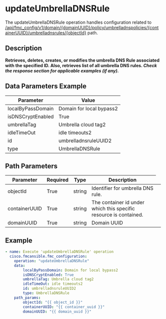 # updateUmbrellaDNSRule

The updateUmbrellaDNSRule operation handles configuration related to [/api/fmc_config/v1/domain/{domainUUID}/policy/umbrelladnspolicies/{containerUUID}/umbrelladnsrules/{objectId}](/paths//api/fmc_config/v1/domain/{domain_uuid}/policy/umbrelladnspolicies/{container_uuid}/umbrelladnsrules/{object_id}.md) path.&nbsp;
## Description
**Retrieves, deletes, creates, or modifies the umbrella DNS Rule associated with the specified ID. Also, retrieves list of all umbrella DNS rules. _Check the response section for applicable examples (if any)._**

## Data Parameters Example
| Parameter | Value |
| --------- | -------- |
| localByPassDomain | Domain for local bypass2 |
| isDNSCryptEnabled | True |
| umbrellaTag | Umbrella cloud tag2 |
| idleTimeOut | idle timeouts2 |
| id | umbrelladnsruleUUID2 |
| type | UmbrellaDNSRule |

## Path Parameters
| Parameter | Required | Type | Description |
| --------- | -------- | ---- | ----------- |
| objectId | True | string <td colspan=3> Identifier for umbrella DNS rule. |
| containerUUID | True | string <td colspan=3> The container id under which this specific resource is contained. |
| domainUUID | True | string <td colspan=3> Domain UUID |

## Example
```yaml
- name: Execute 'updateUmbrellaDNSRule' operation
  cisco.fmcansible.fmc_configuration:
    operation: "updateUmbrellaDNSRule"
    data:
        localByPassDomain: Domain for local bypass2
        isDNSCryptEnabled: True
        umbrellaTag: Umbrella cloud tag2
        idleTimeOut: idle timeouts2
        id: umbrelladnsruleUUID2
        type: UmbrellaDNSRule
    path_params:
        objectId: "{{ object_id }}"
        containerUUID: "{{ container_uuid }}"
        domainUUID: "{{ domain_uuid }}"

```